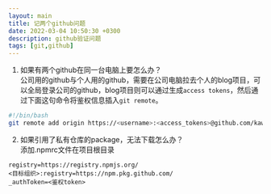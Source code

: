 ```yaml
---
layout: main
title: 记两个github问题
date: 2022-03-04 10:50:30 +0300
description: github验证问题
tags: [git,github]
---
```


1. 如果有两个github在同一台电脑上要怎么办？  
公司用的github与个人用的github，需要在公司电脑拉去个人的blog项目，可以全局登录公司的github，blog项目则可以通过生成`access tokens`，然后通过下面这句命令将鉴权信息插入`git remote`。
```sh
#!/bin/bash
git remote add origin https://<username>:<access_tokens>@github.com/kawaiiz/kawaiiz.github.io.git
```

2. 如果引用了私有仓库的package，无法下载怎么办？  
添加.npmrc文件在项目根目录
```config
registry=https://registry.npmjs.org/
<目标组织>:registry=https://npm.pkg.github.com/
_authToken=<鉴权token>
```